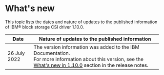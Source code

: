 # What's new

This topic lists the dates and nature of updates to the published information of IBM® block storage CSI driver 1.10.0.

|Date|Nature of updates to the published information|
|----|----------------------------------------------|
|26 July 2022|The version information was added to the IBM Documentation.<br>For more information about this version, see the [What's new in 1.10.0](../content/release_notes/whats_new.md) section in the release notes.|

